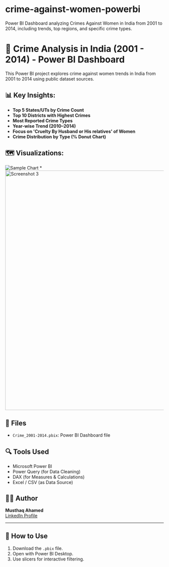 # crime-against-women-powerbi
Power BI Dashboard analyzing Crimes Against Women in India from 2001 to 2014, including trends, top regions, and specific crime types.

# 🚨 Crime Analysis in India (2001 - 2014) - Power BI Dashboard

This Power BI project explores crime against women trends in India from 2001 to 2014 using public dataset sources.

## 📊 Key Insights:
- **Top 5 States/UTs by Crime Count**
- **Top 10 Districts with Highest Crimes**
- **Most Reported Crime Types**
- **Year-wise Trend (2010–2014)**
- **Focus on 'Cruelty By Husband or His relatives' of Women**
- **Crime Distribution by Type (% Donut Chart)**

## 🗺️ Visualizations:
![Sample Chart](screenshots/top_states.png)
*<img width="1345" height="762" alt="Screenshot 3" src="https://github.com/user-attachments/assets/1b0a8699-b85e-4496-ba34-85fb91fa85c6" />


## 📁 Files
- `Crime_2001-2014.pbix`: Power BI Dashboard file

## 🔍 Tools Used
- Microsoft Power BI
- Power Query (for Data Cleaning)
- DAX (for Measures & Calculations)
- Excel / CSV (as Data Source)  

## 🙋‍♂️ Author
**Musthaq Ahamed**  
[LinkedIn Profile](https://www.linkedin.com/in/musthaq11)

---

## 📌 How to Use
1. Download the `.pbix` file.
2. Open with Power BI Desktop.
3. Use slicers for interactive filtering.


